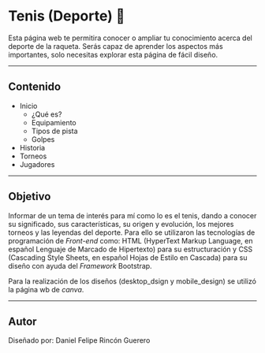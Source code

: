 # Tenis (Deporte) 🎾
Esta página web te permitira conocer o ampliar tu conocimiento acerca del deporte de la raqueta. Serás capaz de aprender los aspectos más importantes, solo necesitas explorar esta página de fácil diseño.

---

## Contenido
- Inicio
  - ¿Qué es?
  - Equipamiento
  - Tipos de pista
  - Golpes
- Historia
- Torneos
- Jugadores

---

## Objetivo
Informar de un tema de interés para mí como lo es el tenis, dando a conocer su significado, sus características, su origen y evolución, los mejores torneos y las leyendas del deporte. Para ello se utilizaron las tecnologías de programación de *Front-end* como: HTML (HyperText Markup Language, en español Lenguaje de Marcado de Hipertexto) para su estructuración y CSS (Cascading Style Sheets, en español Hojas de Estilo en Cascada) para su diseño con ayuda del *Framework* Bootstrap.

Para la realización de los diseños (desktop_dsign y mobile_design) se utilizó la página wb de *canva*. 

---

## Autor
Diseñado por: Daniel Felipe Rincón Guerero
